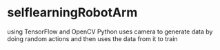 # selflearningRobotArm
using TensorFlow and OpenCV Python
uses camera to generate data by doing random actions and then uses the data from it to train
